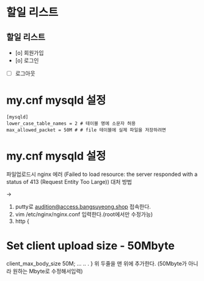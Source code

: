 # 할일 리스트

## 할일 리스트

- [o] 회원가입
- [o] 로그인
- [ ] 로그아웃


# my.cnf mysqld 설정

```
[mysqld]
lower_case_table_names = 2 # 테이블 명에 소문자 허용
max_allowed_packet = 50M # # file 테이블에 실제 파일을 저장하려면
```

# my.cnf mysqld 설정
파일업로드시 nginx 에러
(Failed to load resource: the server responded with a status of 413 (Request Entity Too Large))
대처 방법

->
1. putty로 audition@access.bangsuyeong.shop 접속한다.
2. vim /etc/nginx/nginx.conf 입력한다.(root에서만 수정가능)
3. http {
  # Set client upload size - 50Mbyte
  client_max_body_size 50M;
  ...
  ..
  .
}
위 두줄을 맨 위에 추가한다.
(50Mbyte가 아니라 원하는 Mbyte로 수정해서입력)